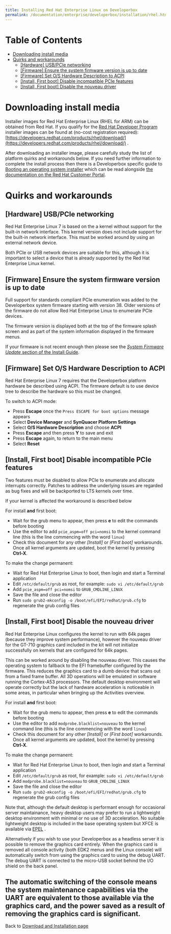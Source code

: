 ```yaml
---
title: Installing Red Hat Enterprise Linux on Developerbox
permalink: /documentation/enterprise/developerbox/installation/rhel.html
---
```

# Table of Contents

   * [Downloading install media](#downloading-install-media)
   * [Quirks and workarounds](#quirks-and-workarounds)
      * [[Hardware] USB/PCIe networking](#hardware-usbpcie-networking)
      * [[Firmware] Ensure the system firmware version is up to date](#firmware-ensure-the-system-firmware-is-up-to-date)
      * [[Firmware] Set O/S Hardware Description to ACPI](#firmware-set-os-hardware-description-to-acpi)
      * [[Install, First boot] Disable incompatible PCIe features](#install-first-boot-disable-incompatible-pcie-features)
      * [[Install, First boot] Disable the nouveau driver](#install-first-boot-disable-the-nouveau-driver)

<!-- Created by [gh-md-toc](https://github.com/ekalinin/github-markdown-toc) -->

# Downloading install media

Installer images for Red Hat Enterprise Linux (RHEL for ARM) can be obtained
from Red Hat. If you qualify for the [Red Hat Developer Program](https://developers.redhat.com/articles/red-hat-developer-program-benefits/)
installer images can be found at (no-cost registration required):
[https://developers.redhat.com/products/rhel/download/](https://developers.redhat.com/products/rhel/download/) .

After downloading an installer image, please carefully study the list of
platform quirks and workarounds below. If you need further information
to complete the install process then there is a Developerbox specific
guide to [Booting an operating system installer](./) which can be read
alongside [the documentation on the Red Hat Customer Portal](https://access.redhat.com/).

# Quirks and workarounds

## [Hardware] USB/PCIe networking

Red Hat Enterprise Linux 7 is based on the a kernel without support for
the built-in network interface. This kernel version does not include
support for the built-in
network interface. This must be worked around by using an external network
device.

Both PCIe or USB network devices are suitable for this, although it is
important to select a device that is already supported by the Red Hat Enterprise Linux
kernel.

## [Firmware] Ensure the system firmware version is up to date

Full support for standards compliant PCIe enumeration was added to the
Developerbox system firmware starting with version 38. Older versions of the
firmware do not allow Red Hat Enterprise Linux to enumerate PCIe devices.

The firmware version is displayed both at the top of the firmware splash screen
and as part of the system information displayed in the firmware menus.

If your firmware is not recent enough then please see the [*System Firmware Update* section of the Install Guide](README.md#system-firmware-update).

## [Firmware] Set O/S Hardware Description to ACPI

Red Hat Enterprise Linux 7 requires that the Developerbox platform hardware be
described using ACPI. The firmware default is to use device
tree to describe the hardware so this must be changed.

To switch to ACPI mode:

 * Press **Escape** once the `Press ESCAPE for boot options` message
   appears
 * Select **Device Manager** and **SynQuacer Platform Settings**
 * Select **O/S Hardware Description** and choose **ACPI**
 * Press **Escape** and then press **Y** to save and exit
 * Press **Escape** again, to return to the main menu
 * Select **Reset**

## [Install, First boot] Disable incompatible PCIe features

Two features must be disabled to allow PCIe to enumerate and allocate
interrupts correctly. Patches to address the underlying issues are
regarded as bug fixes and will be backported to LTS kernels over time.

If your kernel is affected the workaround is described below

For install **and** first boot:

 * Wait for the grub menu to appear, then press **e** to edit the
   commands before booting
 * Use the editor to add `pcie_aspm=off pci=nomsi` to the kernel command line (this
   is the line commencing with the word `linux`)
 * Check this document for any other *[Install]* or *[First boot]*
   workarounds. Once all kernel arguments are updated, boot the kernel
   by pressing **Ctrl-X**.

To make the change permanent:

 * Wait for Red Hat Enterprise Linux to boot, then login and start a Terminal application
 * Edit `/etc/default/grub` as root, for example: `sudo vi /etc/default/grub`
 * Add `pcie_aspm=off pci=nomsi` to `GRUB_CMDLINE_LINUX`
 * Save the file and close the editor
 * Run `sudo grub2-mkconfig -o /boot/efi/EFI/redhat/grub.cfg` to
   regenerate the grub config files

## [Install, First boot] Disable the nouveau driver

Red Hat Enterprise Linux configures the kernel to run with 64k pages (because they
improve system performance), however the nouveau driver for the GT-710
graphics card included in the kit will not initialize successfully
on kernels that are configured for 64k pages.

This can be worked around by disabling the nouveau driver. This causes
the operating system to fallback to the EFI framebuffer configured by
the firmware. This reduces the graphics card to a dumb device that scans
out from a fixed frame buffer. All 3D operations will be emulated in
software running the Cortex-A53 processors. The default desktop environment
will operate correctly but the lack of hardware acceleration is noticeable
in some areas, in particular when bringing up the Activities overview.

For install **and** first boot:

 * Wait for the grub menu to appear, then press **e** to edit the
   commands before booting
 * Use the editor to add `modprobe.blacklist=nouveau` to the kernel command line (this
   is the line commencing with the word `linux`)
 * Check this document for any other *[Install]* or *[First boot]*
   workarounds. Once all kernel arguments are updated, boot the kernel
   by pressing **Ctrl-X**.

To make the change permanent:

 * Wait for Red Hat Enterprise Linux to boot, then login and start a Terminal application
 * Edit `/etc/default/grub` as root, for example: `sudo vi /etc/default/grub`
 * Add `modprobe.blacklist=nouveau` to `GRUB_CMDLINE_LINUX`
 * Save the file and close the editor
 * Run `sudo grub2-mkconfig -o /boot/efi/EFI/redhat/grub.cfg` to
   regenerate the grub config files

Note that, although the default desktop is performant enough for occasional
server maintainance, heavy desktop users may prefer to run a lightweight desktop
environment with minimal or no use of 3D acceleration.
No suitable lightweight desktop is included in
the base operating system but XFCE is available via
[EPEL](https://fedoraproject.org/wiki/EPEL) .

Alternatively if you wish to use your Developerbox as a headless server it is
possible to remove the graphics card entirely. When the
graphics card is removed all console activity (both EDK2 menus and the
Linux console) will automatically switch from using the graphics card to
using the debug UART. The debug UART is connected to the micro-USB
socket behind the I/O shield on the back panel.

The automatic switching of the console means the system maintenance
capabilities via the UART are equivalent to those available via
the graphics card, and the power saved as a result of removing the
graphics card is significant.
---

Back to [Download and Installation page](../installation/)
